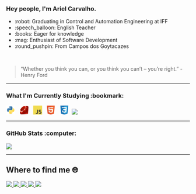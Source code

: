 ### Hey people, I'm Ariel Carvalho.

<ul>
 <li> :robot: Graduating in Control and Automation Engineering at IFF
 <li> :speech_balloon: English Teacher
 <li> :books: Eager for knowledge	
 <li> :mag: Enthusiast of Software Development
 <li> :round_pushpin: From Campos dos Goytacazes
</ul>

<br>

> “Whether you think you can, or you think you can’t – you’re right.” - Henry Ford

***


<h3> What I'm Currently Studying :bookmark:</h3>
<div>
  <img height="25" alt="Python" src="https://raw.githubusercontent.com/devicons/devicon/master/icons/python/python-original.svg"> &nbsp; 
  <img height="25" alt="Ruby" src="https://raw.githubusercontent.com/devicons/devicon/master/icons/ruby/ruby-original.svg"> &nbsp;
  <img height="25" alt="Javascript" src="https://raw.githubusercontent.com/devicons/devicon/master/icons/javascript/javascript-original.svg"> &nbsp;
  <img height="25" alt="HTML" src="https://raw.githubusercontent.com/devicons/devicon/master/icons/html5/html5-original.svg"> &nbsp;
  <img height="25" alt="CSS" src="https://raw.githubusercontent.com/devicons/devicon/master/icons/css3/css3-original.svg">&nbsp;
  <img src="https://img.shields.io/badge/Sqlite%20-%2367b9e9.svg?&style=for-the-badge&logo=sqlite&logoColor=%23003c58">
</div>

***
<h3> GitHub Stats :computer: </h3>

<!--Github Stats
<a href="https://github.com/Arielcarv">
  <img align="center" src="https://github-readme-stats.vercel.app/api?username=Arielcarv&show_icons=true&theme=merko" />
</a>-->

<!--Most used Languages-->
<a href="https://github.com/Arielcarv?tab=repositories">
  <img align="center" src="https://github-readme-stats.vercel.app/api/top-langs/?username=Arielcarv&theme=merko" />
</a>


***

## Where to find me :globe_with_meridians:
<!--[![Badges]-->
 
<!--[![Github Badge]-->
<a href="https://github.com/Arielcarv">
    <img src="https://img.shields.io/badge/-Github-000?style=flat-square&logo=Github&logoColor=white">  
</a>

<!--[![Linkedin Badge]-->
<a href="https://www.linkedin.com/in/ariel-carvalho-nascimento-50801a92">
    <img src="https://img.shields.io/badge/-LinkedIn-blue?style=flat-square&logo=Linkedin&logoColor=white">  
</a> 

<!--[![Gmail Badge]-->
<a href="mailto:arielcarvnasc@gmail.com">
    <img src="https://img.shields.io/badge/-Gmail-D14836?&style=flat-square&logo=Gmail&logoColor=white">  
</a> 

  
<!--[![Facebook Badge]-->
<a href="https://www.facebook.com/arielcarv">
  <img src="https://img.shields.io/badge/Facebook-%231877F2.svg?&style=flat-square&logo=facebook&logoColor=white">  
</a> 

<!--[Instagram Badge-->
<a href="https://www.instagram.com/arielcarv/?hl=pt-br">
  <img src="https://img.shields.io/badge/Instagram-%23E4405F.svg?&style=flat-square&logo=instagram&logoColor=white">
</a>


